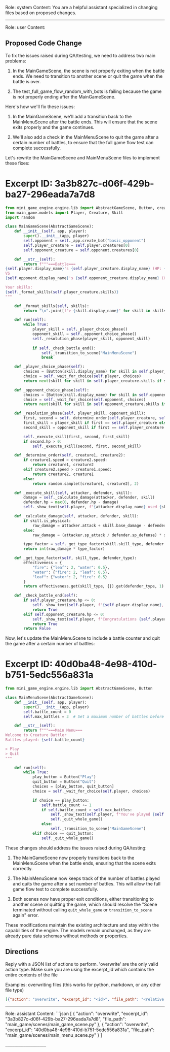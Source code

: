 Role: system
Content: You are a helpful assistant specialized in changing files based on proposed changes.
__________________
Role: user
Content: 
## Proposed Code Change
To fix the issues raised during QA/testing, we need to address two main problems:

1. In the MainGameScene, the scene is not properly exiting when the battle ends. We need to transition to another scene or quit the game when the battle is over.

2. The test_full_game_flow_random_with_bots is failing because the game is not properly ending after the MainGameScene.

Here's how we'll fix these issues:

1. In the MainGameScene, we'll add a transition back to the MainMenuScene after the battle ends. This will ensure that the scene exits properly and the game continues.

2. We'll also add a check in the MainMenuScene to quit the game after a certain number of battles, to ensure that the full game flow test can complete successfully.

Let's rewrite the MainGameScene and MainMenuScene files to implement these fixes:

# Excerpt ID: 3a3b827c-d06f-429b-ba27-296eada7a7d8
```python main_game/scenes/main_game_scene.py
from mini_game_engine.engine.lib import AbstractGameScene, Button, create_from_game_database
from main_game.models import Player, Creature, Skill
import random

class MainGameScene(AbstractGameScene):
    def __init__(self, app, player):
        super().__init__(app, player)
        self.opponent = self._app.create_bot("basic_opponent")
        self.player_creature = self.player.creatures[0]
        self.opponent_creature = self.opponent.creatures[0]

    def __str__(self):
        return f"""===Battle===
{self.player.display_name}'s {self.player_creature.display_name} (HP: {self.player_creature.hp}/{self.player_creature.max_hp})
VS
{self.opponent.display_name}'s {self.opponent_creature.display_name} (HP: {self.opponent_creature.hp}/{self.opponent_creature.max_hp})

Your skills:
{self._format_skills(self.player_creature.skills)}
"""

    def _format_skills(self, skills):
        return "\n".join([f"> {skill.display_name}" for skill in skills])

    def run(self):
        while True:
            player_skill = self._player_choice_phase()
            opponent_skill = self._opponent_choice_phase()
            self._resolution_phase(player_skill, opponent_skill)
            
            if self._check_battle_end():
                self._transition_to_scene("MainMenuScene")
                break

    def _player_choice_phase(self):
        choices = [Button(skill.display_name) for skill in self.player_creature.skills]
        choice = self._wait_for_choice(self.player, choices)
        return next(skill for skill in self.player_creature.skills if skill.display_name == choice.display_name)

    def _opponent_choice_phase(self):
        choices = [Button(skill.display_name) for skill in self.opponent_creature.skills]
        choice = self._wait_for_choice(self.opponent, choices)
        return next(skill for skill in self.opponent_creature.skills if skill.display_name == choice.display_name)

    def _resolution_phase(self, player_skill, opponent_skill):
        first, second = self._determine_order(self.player_creature, self.opponent_creature)
        first_skill = player_skill if first == self.player_creature else opponent_skill
        second_skill = opponent_skill if first == self.player_creature else player_skill

        self._execute_skill(first, second, first_skill)
        if second.hp > 0:
            self._execute_skill(second, first, second_skill)

    def _determine_order(self, creature1, creature2):
        if creature1.speed > creature2.speed:
            return creature1, creature2
        elif creature2.speed > creature1.speed:
            return creature2, creature1
        else:
            return random.sample([creature1, creature2], 2)

    def _execute_skill(self, attacker, defender, skill):
        damage = self._calculate_damage(attacker, defender, skill)
        defender.hp = max(0, defender.hp - damage)
        self._show_text(self.player, f"{attacker.display_name} used {skill.display_name} and dealt {damage} damage to {defender.display_name}!")

    def _calculate_damage(self, attacker, defender, skill):
        if skill.is_physical:
            raw_damage = attacker.attack + skill.base_damage - defender.defense
        else:
            raw_damage = (attacker.sp_attack / defender.sp_defense) * skill.base_damage

        type_factor = self._get_type_factor(skill.skill_type, defender.creature_type)
        return int(raw_damage * type_factor)

    def _get_type_factor(self, skill_type, defender_type):
        effectiveness = {
            "fire": {"leaf": 2, "water": 0.5},
            "water": {"fire": 2, "leaf": 0.5},
            "leaf": {"water": 2, "fire": 0.5}
        }
        return effectiveness.get(skill_type, {}).get(defender_type, 1)

    def _check_battle_end(self):
        if self.player_creature.hp <= 0:
            self._show_text(self.player, f"{self.player.display_name}, you have lost the battle!")
            return True
        elif self.opponent_creature.hp <= 0:
            self._show_text(self.player, f"Congratulations {self.player.display_name}, you have won the battle!")
            return True
        return False
```

Now, let's update the MainMenuScene to include a battle counter and quit the game after a certain number of battles:

# Excerpt ID: 40d0ba48-4e98-410d-b751-5edc556a831a
```python main_game/scenes/main_menu_scene.py
from mini_game_engine.engine.lib import AbstractGameScene, Button

class MainMenuScene(AbstractGameScene):
    def __init__(self, app, player):
        super().__init__(app, player)
        self.battle_count = 0
        self.max_battles = 3  # Set a maximum number of battles before quitting

    def __str__(self):
        return f"""===Main Menu===
Welcome to Creature Battler
Battles played: {self.battle_count}

> Play
> Quit
"""

    def run(self):
        while True:
            play_button = Button("Play")
            quit_button = Button("Quit")
            choices = [play_button, quit_button]
            choice = self._wait_for_choice(self.player, choices)

            if choice == play_button:
                self.battle_count += 1
                if self.battle_count > self.max_battles:
                    self._show_text(self.player, f"You've played {self.max_battles} battles. Thanks for playing!")
                    self._quit_whole_game()
                else:
                    self._transition_to_scene("MainGameScene")
            elif choice == quit_button:
                self._quit_whole_game()
```

These changes should address the issues raised during QA/testing:

1. The MainGameScene now properly transitions back to the MainMenuScene when the battle ends, ensuring that the scene exits correctly.

2. The MainMenuScene now keeps track of the number of battles played and quits the game after a set number of battles. This will allow the full game flow test to complete successfully.

3. Both scenes now have proper exit conditions, either transitioning to another scene or quitting the game, which should resolve the "Scene terminated without calling `quit_whole_game` or `transition_to_scene` again" error.

These modifications maintain the existing architecture and stay within the capabilities of the engine. The models remain unchanged, as they are already pure data schemas without methods or properties.

## Directions
Reply with a JSON list of actions to perform. 'overwrite' are the only valid action type. 
Make sure you are using the excerpt_id which contains the entire contents of the file

Examples:
overwriting files (this works for python, markdown, or any other file type)
```json output_example1
[{"action": "overwrite", "excerpt_id": "<id>", "file_path": "<relative file path>"}]
```

__________________
Role: assistant
Content: ```json
[
    {
        "action": "overwrite",
        "excerpt_id": "3a3b827c-d06f-429b-ba27-296eada7a7d8",
        "file_path": "main_game/scenes/main_game_scene.py"
    },
    {
        "action": "overwrite",
        "excerpt_id": "40d0ba48-4e98-410d-b751-5edc556a831a",
        "file_path": "main_game/scenes/main_menu_scene.py"
    }
]
```
__________________
